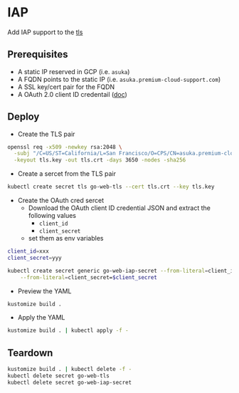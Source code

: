 # IAP

 Add IAP support to the [tls](../tls)

## Prerequisites

* A static IP reserved in GCP (i.e. `asuka`)
* A FQDN points to the static IP  (i.e. `asuka.premium-cloud-support.com`)
* A SSL key/cert pair for the FQDN
* A OAuth 2.0 client ID credentail ([doc](https://cloud.google.com/iap/docs/enabling-kubernetes-howto))

## Deploy

* Create the TLS pair

```sh
openssl req -x509 -newkey rsa:2048 \
  -subj "/C=US/ST=California/L=San Francisco/O=CPS/CN=asuka.premium-cloud-support.com" \
  -keyout tls.key -out tls.crt -days 3650 -nodes -sha256
```

* Create a sercet from the TLS pair

```sh
kubectl create secret tls go-web-tls --cert tls.crt --key tls.key
```

* Create the OAuth cred sercet
  * Download the OAuth client ID credential JSON and extract the following values
    * `client_id`
    * `client_secret`
  * set them as env variables

```sh
client_id=xxx
client_secret=yyy

kubectl create secret generic go-web-iap-secret --from-literal=client_id=$client_id \
    --from-literal=client_secret=$client_secret
```

* Preview the YAML

```sh
kustomize build .
```

* Apply the YAML

```sh
kustomize build . | kubectl apply -f -
```

## Teardown

```sh
kustomize build . | kubectl delete -f -
kubectl delete secret go-web-tls
kubectl delete secret go-web-iap-secret
```